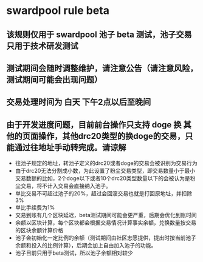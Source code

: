 # swardpool rule beta

## 该规则仅用于 swardpool 池子 beta 测试，池子交易只用于技术研发测试
## 测试期间会随时调整维护，请注意公告（请注意风险，测试期间可能会出现问题）
## 交易处理时间为 白天 下午2点以后至晚间
## 由于开发进度问题，目前前台操作只支持 doge 换 其他的页面操作，其他drc20类型的换doge的交易，只能通过往地址手动转完成。请谅解

* 往池子规定的地址，转池子定义的drc20或者doge的交易会被识别为交易行为
* 由于drc20无法分割成小数，为此设置了粉尘交易类型，即交易数量小于最小交易数额的比如，2个doge以下或者10个drc20类型数量以下的会被认为是粉尘交易，将不计入交易会直接纳入池子。
* 单比交易不可超过池子的20%，超过会回滚交易也就是打回原地址，并扣除3%
* 单比手续费为1%
* 交易到账有几个区块延迟，beta测试期间可能会更严重，后期会优化到账时间
* 余额以区块计算，每个区块都会根据交易情况计算事实余额，兑换数量按交易的区块余额计算价格
* 池子会初始化一定比例的余额（测试期间由社区志愿提供，提出时按当前池子余额和投入的比例计算），后期会加上自由加入池子的功能。
* 池子目前只用于beta测试，所以池子余额相对较少

